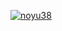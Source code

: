 <p align="left">
  <a href="https://github.com/yutkat/yutkat/">
    <img src="https://komarev.com/ghpvc/?username=noyu38&color=blue&style=plastic" alt="noyu38" />
  </a>
  
<img src="http://github-profile-summary-cards.vercel.app/api/cards/profile-details?username=noyu38&theme=nord_dark" alt=""></img>
